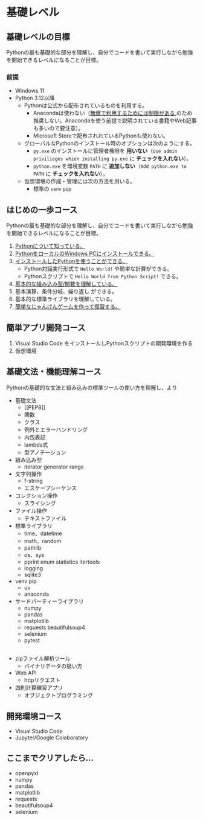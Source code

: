 # 基礎レベル
## 基礎レベルの目標

Pythonの最も基礎的な部分を理解し、自分でコードを書いて実行しながら勉強を開始できるレベルになることが目標。
### 前提

- Windows 11
- Python 3.12以降
    - Pythonは公式から配布されているものを利用する。
        - Anacondaは使わない（[無償で利用するためには制限がある ](https://legal.anaconda.com/policies/en?name=terms-of-service#terms-of-service:~:text=2.1%20Organizational%20Use.) のため推奨しない。Anacondaを使う前提で説明されている書籍やWeb記事も多いので要注意）。
        - Microsoft Storeで配布されれているPythonも使わない。
    - グローバルなPythonのインストール時のオプションは次のようにする。
        - `py.exe` のインストールに管理者権限を **用いない**（`Use admin privilieges whien installing py.exe` に **チェックを入れない**）。
        - `python.exe` を環境変数 `PATH` に **追加しない**（`Add python.exe to PATH` に **チェックを入れない**）。
    - 仮想環境の作成・管理には次の方法を用いる。
        - 標準の `venv` `pip`

## はじめの一歩コース

Pythonの最も基礎的な部分を理解し、自分でコードを書いて実行しながら勉強を開始できるレベルになることが目標。

1. [Pythonについて知っている。](プログラミング言語Pythonの紹介.md)
2. [PythonをローカルのWindows PCにインストールできる。](PythonをWindowsPCにインストールする.md)
3. [インストールしたPythonを使うことができる。](Pythonの基本的な実行方法.md)
    - Python対話実行形式で `Hello World!` や簡単な計算ができる。
    - Pythonスクリプトで `Hello World from Python Script!` できる。
4. [基本的な組み込み型/関数を理解している。](Python組み込み型と組み込み関数.md)
5. 基本演算、条件分岐、繰り返し ができる。
6. 基本的な標準ライブラリを理解している。
7. [簡単なじゃんけんゲームを作って復習する。](じゃんけんゲームを作ってみる.md)

## 簡単アプリ開発コース

1. Visual Studio Code をインストールしPythonスクリプトの開発環境を作る
2. 仮想環境

## 基礎文法・機能理解コース

Pythonの基礎的な文法と組み込みの標準ツールの使い方を理解し、より

- 基礎文法
    - [[PEP8]]
    - 関数
    - クラス
    - 例外とエラーハンドリング
    - 内包表記
    - lambda式
    - 型アノテーション
- 組み込み型
    - iterator generator range
- 文字列操作
    - f-string
    - エスケープシーケンス
- コレクション操作
    - スライシング
- ファイル操作
    - テキストファイル
- 標準ライブラリ
    - time、datetime
    - math、random
    - pathlib
    - os、sys
    - pprint enum statistics itertools 
    - logging
    - sqlite3
- venv pip
    - uv
    - anaconda
- サードパーティーライブラリ
    - numpy
    - pandas
    - matplotlib
    - requests beautifulsoup4
    - selenium
    - pytest



## 


- zipファイル解析ツール
    - バイナリデータの扱い方
- Web API
    - httpリクエスト
- 四則計算練習アプリ
    - オブジェクトプログラミング

## 開発環境コース

- Visual Studio Code
- Jupyter/Google Colaboratory


## ここまでクリアしたら…

- openpyxl
- numpy
- pandas
- matplotlib
- requests
- beautifulsoup4
- selenium
